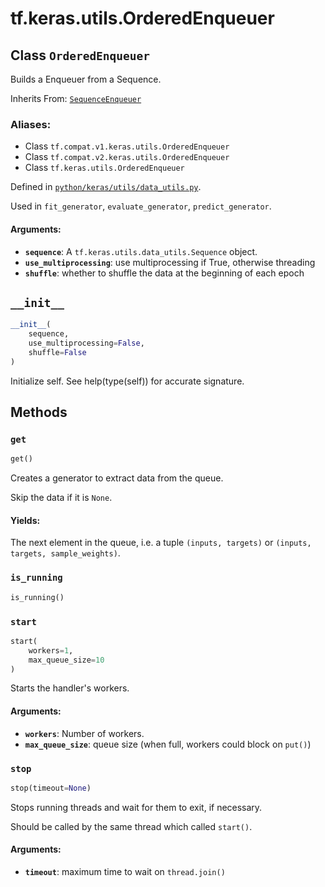 <div itemscope itemtype="http://developers.google.com/ReferenceObject">
<meta itemprop="name" content="tf.keras.utils.OrderedEnqueuer" />
<meta itemprop="path" content="Stable" />
<meta itemprop="property" content="__init__"/>
<meta itemprop="property" content="get"/>
<meta itemprop="property" content="is_running"/>
<meta itemprop="property" content="start"/>
<meta itemprop="property" content="stop"/>
</div>

# tf.keras.utils.OrderedEnqueuer

## Class `OrderedEnqueuer`

Builds a Enqueuer from a Sequence.

Inherits From: [`SequenceEnqueuer`](../../../tf/keras/utils/SequenceEnqueuer.md)

### Aliases:

* Class `tf.compat.v1.keras.utils.OrderedEnqueuer`
* Class `tf.compat.v2.keras.utils.OrderedEnqueuer`
* Class `tf.keras.utils.OrderedEnqueuer`



Defined in [`python/keras/utils/data_utils.py`](/code/stable/tensorflow/python/keras/utils/data_utils.py).

<!-- Placeholder for "Used in" -->

Used in `fit_generator`, `evaluate_generator`, `predict_generator`.

#### Arguments:


* <b>`sequence`</b>: A `tf.keras.utils.data_utils.Sequence` object.
* <b>`use_multiprocessing`</b>: use multiprocessing if True, otherwise threading
* <b>`shuffle`</b>: whether to shuffle the data at the beginning of each epoch

<h2 id="__init__"><code>__init__</code></h2>

``` python
__init__(
    sequence,
    use_multiprocessing=False,
    shuffle=False
)
```

Initialize self.  See help(type(self)) for accurate signature.




## Methods

<h3 id="get"><code>get</code></h3>

``` python
get()
```

Creates a generator to extract data from the queue.

Skip the data if it is `None`.

#### Yields:

The next element in the queue, i.e. a tuple
`(inputs, targets)` or
`(inputs, targets, sample_weights)`.


<h3 id="is_running"><code>is_running</code></h3>

``` python
is_running()
```




<h3 id="start"><code>start</code></h3>

``` python
start(
    workers=1,
    max_queue_size=10
)
```

Starts the handler's workers.


#### Arguments:


* <b>`workers`</b>: Number of workers.
* <b>`max_queue_size`</b>: queue size
    (when full, workers could block on `put()`)

<h3 id="stop"><code>stop</code></h3>

``` python
stop(timeout=None)
```

Stops running threads and wait for them to exit, if necessary.

Should be called by the same thread which called `start()`.

#### Arguments:


* <b>`timeout`</b>: maximum time to wait on `thread.join()`



